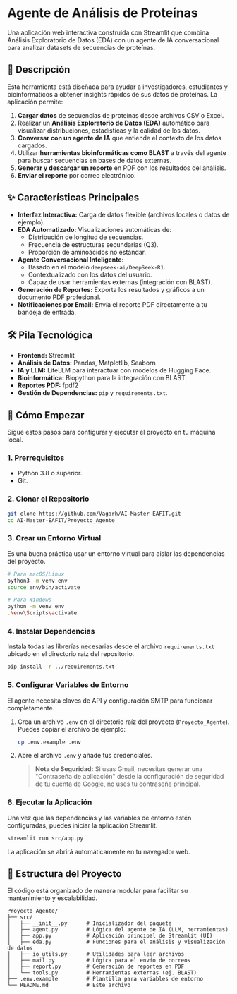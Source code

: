 # Agente de Análisis de Proteínas

Una aplicación web interactiva construida con Streamlit que combina Análisis Exploratorio de Datos (EDA) con un agente de IA conversacional para analizar datasets de secuencias de proteínas.

## 📜 Descripción

Esta herramienta está diseñada para ayudar a investigadores, estudiantes y bioinformáticos a obtener insights rápidos de sus datos de proteínas. La aplicación permite:

1.  **Cargar datos** de secuencias de proteínas desde archivos CSV o Excel.
2.  Realizar un **Análisis Exploratorio de Datos (EDA)** automático para visualizar distribuciones, estadísticas y la calidad de los datos.
3.  **Conversar con un agente de IA** que entiende el contexto de los datos cargados.
4.  Utilizar **herramientas bioinformáticas como BLAST** a través del agente para buscar secuencias en bases de datos externas.
5.  **Generar y descargar un reporte** en PDF con los resultados del análisis.
6.  **Enviar el reporte** por correo electrónico.

## ✨ Características Principales

-   **Interfaz Interactiva:** Carga de datos flexible (archivos locales o datos de ejemplo).
-   **EDA Automatizado:** Visualizaciones automáticas de:
    -   Distribución de longitud de secuencias.
    -   Frecuencia de estructuras secundarias (Q3).
    -   Proporción de aminoácidos no estándar.
-   **Agente Conversacional Inteligente:**
    -   Basado en el modelo `deepseek-ai/DeepSeek-R1`.
    -   Contextualizado con los datos del usuario.
    -   Capaz de usar herramientas externas (integración con BLAST).
-   **Generación de Reportes:** Exporta los resultados y gráficos a un documento PDF profesional.
-   **Notificaciones por Email:** Envía el reporte PDF directamente a tu bandeja de entrada.

## 🛠️ Pila Tecnológica

-   **Frontend:** Streamlit
-   **Análisis de Datos:** Pandas, Matplotlib, Seaborn
-   **IA y LLM:** LiteLLM para interactuar con modelos de Hugging Face.
-   **Bioinformática:** Biopython para la integración con BLAST.
-   **Reportes PDF:** fpdf2
-   **Gestión de Dependencias:** `pip` y `requirements.txt`.

## 🚀 Cómo Empezar

Sigue estos pasos para configurar y ejecutar el proyecto en tu máquina local.

### 1. Prerrequisitos

-   Python 3.8 o superior.
-   Git.

### 2. Clonar el Repositorio

```bash
git clone https://github.com/Vagarh/AI-Master-EAFIT.git
cd AI-Master-EAFIT/Proyecto_Agente
```

### 3. Crear un Entorno Virtual

Es una buena práctica usar un entorno virtual para aislar las dependencias del proyecto.

```bash
# Para macOS/Linux
python3 -m venv env
source env/bin/activate

# Para Windows
python -m venv env
.\env\Scripts\activate
```

### 4. Instalar Dependencias

Instala todas las librerías necesarias desde el archivo `requirements.txt` ubicado en el directorio raíz del repositorio.

```bash
pip install -r ../requirements.txt
```

### 5. Configurar Variables de Entorno

El agente necesita claves de API y configuración SMTP para funcionar completamente.

1.  Crea un archivo `.env` en el directorio raíz del proyecto (`Proyecto_Agente`). Puedes copiar el archivo de ejemplo:

    ```bash
    cp .env.example .env
    ```

2.  Abre el archivo `.env` y añade tus credenciales.

    > **Nota de Seguridad:** Si usas Gmail, necesitas generar una "Contraseña de aplicación" desde la configuración de seguridad de tu cuenta de Google, no uses tu contraseña principal.

### 6. Ejecutar la Aplicación

Una vez que las dependencias y las variables de entorno estén configuradas, puedes iniciar la aplicación Streamlit.

```bash
streamlit run src/app.py
```

La aplicación se abrirá automáticamente en tu navegador web.

## 📂 Estructura del Proyecto

El código está organizado de manera modular para facilitar su mantenimiento y escalabilidad.

```
Proyecto_Agente/
├── src/
│   ├── __init__.py      # Inicializador del paquete
│   ├── agent.py         # Lógica del agente de IA (LLM, herramientas)
│   ├── app.py           # Aplicación principal de Streamlit (UI)
│   ├── eda.py           # Funciones para el análisis y visualización de datos
│   ├── io_utils.py      # Utilidades para leer archivos
│   ├── mail.py          # Lógica para el envío de correos
│   ├── report.py        # Generación de reportes en PDF
│   └── tools.py         # Herramientas externas (ej. BLAST)
├── .env.example         # Plantilla para variables de entorno
└── README.md            # Este archivo
```
